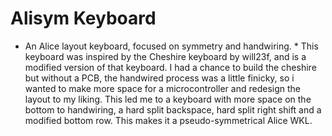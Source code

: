 # Alisym Keyboard
* An Alice layout keyboard, focused on symmetry and handwiring. *
This keyboard was inspired by the Cheshire keyboard by will23f, and is a modified version of that keyboard. I had a chance to build the cheshire but without a PCB, the handwired process was a little finicky, so i wanted to make more space for a microcontroller and redesign the layout to my liking.
This led me to a keyboard with more space on the bottom to handwiring, a hard split backspace, hard split right shift and a modified bottom row. This makes it a pseudo-symmetrical Alice WKL.
